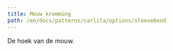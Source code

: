 ```yaml
---
title: Mouw kromming
path: /en/docs/patterns/carlita/options/sleevebend
---
```


De hoek van de mouw.